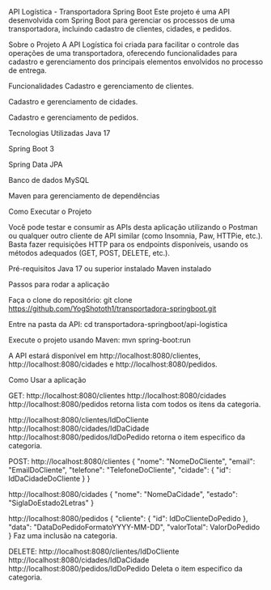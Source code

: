 API Logística - Transportadora Spring Boot
Este projeto é uma API desenvolvida com Spring Boot para gerenciar os processos de uma transportadora, incluindo cadastro de clientes, cidades, e pedidos.

Sobre o Projeto
A API Logística foi criada para facilitar o controle das operações de uma transportadora, oferecendo funcionalidades para cadastro e gerenciamento dos principais elementos envolvidos no processo de entrega.

Funcionalidades
Cadastro e gerenciamento de clientes.

Cadastro e gerenciamento de cidades.

Cadastro e gerenciamento de pedidos.

Tecnologias Utilizadas
Java 17

Spring Boot 3

Spring Data JPA

Banco de dados MySQL

Maven para gerenciamento de dependências

Como Executar o Projeto

Você pode testar e consumir as APIs desta aplicação utilizando o Postman ou qualquer outro cliente de API similar (como Insomnia, Paw, HTTPie, etc.).
Basta fazer requisições HTTP para os endpoints disponíveis, usando os métodos adequados (GET, POST, DELETE, etc.).

Pré-requisitos
Java 17 ou superior instalado
Maven instalado

Passos para rodar a aplicação

Faça o clone do repositório:
git clone https://github.com/YogShototh1/transportadora-springboot.git

Entre na pasta da API:
cd transportadora-springboot/api-logistica

Execute o projeto usando Maven:
mvn spring-boot:run

A API estará disponível em http://localhost:8080/clientes, http://localhost:8080/cidades e http://localhost:8080/pedidos.

Como Usar a aplicação

GET:
http://localhost:8080/clientes
http://localhost:8080/cidades
http://localhost:8080/pedidos
retorna lista com todos os itens da categoria.

http://localhost:8080/clientes/IdDoCliente
http://localhost:8080/cidades/IdDaCidade
http://localhost:8080/pedidos/IdDoPedido
retorna o item especifico da categoria.

POST:
http://localhost:8080/clientes
{
  "nome": "NomeDoCliente", 
  "email": "EmailDoCliente", 
  "telefone": "TelefoneDoCliente", 
  "cidade": {
    "id": IdDaCidadeDoCliente 
  }
}

http://localhost:8080/cidades
{
  "nome": "NomeDaCidade", 
  "estado": "SiglaDoEstado2Letras" 
}

http://localhost:8080/pedidos
{
  "cliente": {
    "id": IdDoClienteDoPedido 
  },
  "data": "DataDoPedidoFormatoYYYY-MM-DD", 
  "valorTotal": ValorDoPedido
}
Faz uma inclusão na categoria.

DELETE:
http://localhost:8080/clientes/IdDoCliente
http://localhost:8080/cidades/IdDaCidade
http://localhost:8080/pedidos/IdDoPedido
Deleta o item especifico da categoria.
